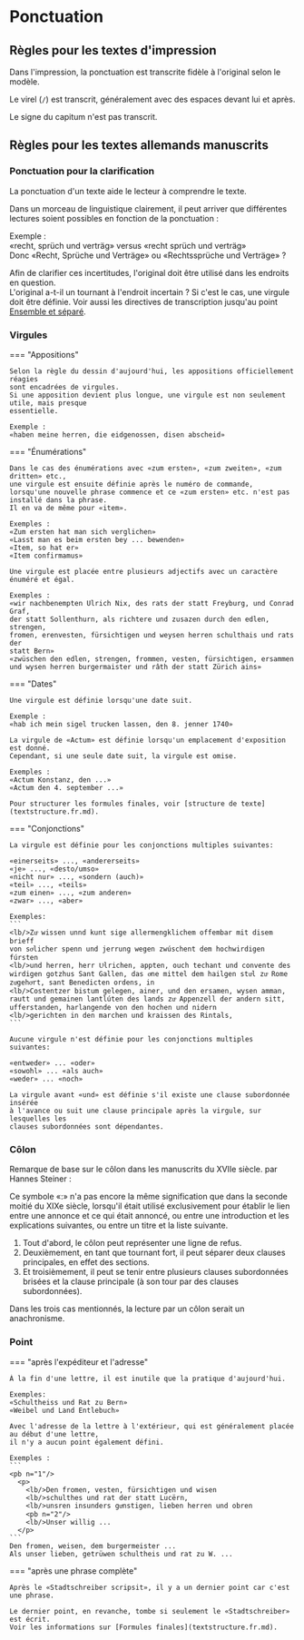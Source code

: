 # Ponctuation

## Règles pour les textes d'impression

Dans l'impression, la ponctuation est transcrite fidèle à l'original selon le modèle.

Le virel (`/`) est transcrit, généralement avec des espaces devant lui et après. 

Le signe du capitum n'est pas transcrit.

## Règles pour les textes allemands manuscrits

### Ponctuation pour la clarification

La ponctuation d'un texte aide le lecteur à comprendre le texte.

Dans un morceau de linguistique clairement, il peut arriver que différentes lectures
soient possibles en fonction de la ponctuation :

Exemple :  
«recht, sprüch und verträg» versus «recht sprüch und verträg»  
Donc «Recht, Sprüche und Verträge» ou «Rechtssprüche und Verträge» ? 

Afin de clarifier ces incertitudes, l'original doit être utilisé dans les endroits en question.  
L'original a-t-il un tournant à l'endroit incertain ?
Si c'est le cas, une virgule doit être définie.
Voir aussi les directives de transcription jusqu'au point 
[Ensemble et séparé](wordseparation.fr.md).

### Virgules

=== "Appositions"

    Selon la règle du dessin d'aujourd'hui, les appositions officiellement réagies
    sont encadrées de virgules.
    Si une apposition devient plus longue, une virgule est non seulement utile, mais presque
    essentielle.
    
    Exemple :  
    «haben meine herren, die eidgenossen, disen abscheid»

=== "Énumérations"

    Dans le cas des énumérations avec «zum ersten», «zum zweiten», «zum dritten» etc.,
    une virgule est ensuite définie après le numéro de commande,
    lorsqu'une nouvelle phrase commence et ce «zum ersten» etc. n'est pas
    installé dans la phrase. 
    Il en va de même pour «item».
    
    Exemples :  
    «Zum ersten hat man sich verglichen»  
    «Lasst man es beim ersten bey ... bewenden»  
    «Item, so hat er»  
    «Item confirmamus»
  
    Une virgule est placée entre plusieurs adjectifs avec un caractère énuméré et égal.
  
    Exemples :  
    «wir nachbenempten Ulrich Nix, des rats der statt Freyburg, und Conrad Graf,
    der statt Sollenthurn, als richtere und zusazen durch den edlen, strengen,
    fromen, erenvesten, fürsichtigen und weysen herren schulthais und rats der 
    statt Bern»  
    «zwüschen den edlen, strengen, frommen, vesten, fürsichtigen, ersammen
    und wysen herren burgermaister und râth der statt Zürich ains»

=== "Dates"

    Une virgule est définie lorsqu'une date suit.
    
    Exemple :  
    «hab ich mein sigel trucken lassen, den 8. jenner 1740»
  
    La virgule de «Actum» est définie lorsqu'un emplacement d'exposition est donné.  
    Cependant, si une seule date suit, la virgule est omise.
    
    Exemples :  
    «Actum Konstanz, den ...»  
    «Actum den 4. september ...»
  
    Pour structurer les formules finales, voir [structure de texte](textstructure.fr.md).

=== "Conjonctions"

    La virgule est définie pour les conjonctions multiples suivantes:
  
    «einerseits» ..., «andererseits»  
    «je» ..., «desto/umso»  
    «nicht nur» ..., «sondern (auch)»  
    «teil» ..., «teils»  
    «zum einen» ..., «zum anderen»  
    «zwar» ..., «aber»

    Exemples:  
    ```
    <lb/>Zuͦ wissen unnd kunt sige allermengklichem offembar mit disem brieff
    von soͤlicher spenn und jerrung wegen zwúschent dem hochwirdigen fúrsten  
    <lb/>und herren, herr Uͦlrichen, appten, ouch techant und convente des
    wirdigen gotzhus Sant Gallen, das oͧne mittel dem hailgen stuͦl zuͦ Rome
    zuͦgehoͤrt, sant Benedicten ordens, in  
    <lb/>Costentzer bistum gelegen, ainer, und den ersamen, wysen amman,
    rautt und gemainen lantlúten des lands zuͦ Appenzell der andern sitt,
    ufferstanden, harlangende von den hochen und nidern  
    <lb/>gerichten in den marchen und kraissen des Rintals,
    ```

    Aucune virgule n'est définie pour les conjonctions multiples suivantes:
  
    «entweder» ... «oder»  
    «sowohl» ... «als auch»  
    «weder» ... «noch»
  
    La virgule avant «und» est définie s'il existe une clause subordonnée insérée
    à l'avance ou suit une clause principale après la virgule, sur lesquelles les
    clauses subordonnées sont dépendantes.

### Côlon

Remarque de base sur le côlon dans les manuscrits du XVIIe siècle. par Hannes Steiner :

Ce symbole «:» n'a pas encore la même signification que dans la seconde moitié du XIXe siècle, 
lorsqu'il était utilisé exclusivement pour établir le lien entre une annonce et ce qui était
annoncé, ou entre une introduction et les explications suivantes, ou entre un titre et la
liste suivante.

1. Tout d'abord, le côlon peut représenter une ligne de refus.
2. Deuxièmement, en tant que tournant fort, il peut séparer deux clauses principales,
   en effet des sections.
3. Et troisièmement, il peut se tenir entre plusieurs clauses subordonnées brisées et
   la clause principale (à son tour par des clauses subordonnées).

Dans les trois cas mentionnés, la lecture par un côlon serait un anachronisme.

### Point

=== "après l'expéditeur et l'adresse"

    À la fin d'une lettre, il est inutile que la pratique d'aujourd'hui.
    
    Exemples:  
    «Schultheiss und Rat zu Bern»  
    «Weibel und Land Entlebuch»
  
    Avec l'adresse de la lettre à l'extérieur, qui est généralement placée au début d'une lettre, 
    il n'y a aucun point également défini.
  
    Exemples :  
    ```
    <pb n="1"/>  
      <p>  
        <lb/>Den fromen, vesten, fürsichtigen und wisen  
        <lb/>schulthes und rat der statt Lucërn,  
        <lb/>unsren insunders guͤnstigen, lieben herren und obren  
        <pb n="2"/>  
        <lb/>Unser willig ...  
      </p>
    ```  
    Den fromen, weisen, dem burgermeister ...  
    Als unser lieben, getrüwen schultheis und rat zu W. ...

=== "après une phrase complète"

    Après le «Stadtschreiber scripsit», il y a un dernier point car c'est une phrase. 
    
    Le dernier point, en revanche, tombe si seulement le «Stadtschreiber» est écrit. 
    Voir les informations sur [Formules finales](textstructure.fr.md).